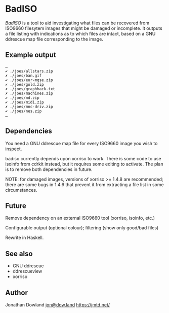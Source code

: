 # BadISO

*BadISO* is a tool to aid investigating what files can be recovered from
ISO9660 filesytem images that might be damaged or incomplete. It outputs
a file listing with indications as to which files are intact, based on a
GNU ddrescue map file corresponding to the image.

## Example output

    …
    ✔ ./joes/allstars.zip
    ✗ ./joes/ban.gif
    ✔ ./joes/eur-mgse.zip
    ✔ ./joes/gold.zip
    ✗ ./joes/graphhack.txt
    ✗ ./joes/machines.zip
    ✔ ./joes/md.zip
    ✔ ./joes/midi.zip
    ✗ ./joes/mnc-driv.zip
    ✔ ./joes/nes.zip
    …

## Dependencies

You need a GNU ddrescue map file for every ISO9660 image you wish to inspect.

badiso currently depends upon xorriso to work. There is some code to use
isoinfo from cdrkit instead, but it requires some editing to activate. The
plan is to remove both dependencies in future.

NOTE: for damaged images, versions of xorriso >= 1.4.8 are recommended; there
are some bugs in 1.4.6 that prevent it from extracting a file list in some
circumstances.

## Future

Remove dependency on an external ISO9660 tool (xorriso, isoinfo, etc.)

Configurable output (optional colour); filtering (show only good/bad files)

Rewrite in Haskell.

## See also

 * GNU ddrescue
 * ddrescueview
 * xorriso

## Author

Jonathan Dowland
<jon@dow.land>
<https://jmtd.net/>
